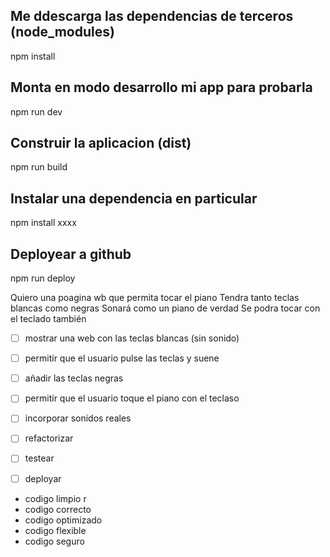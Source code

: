 ## Me ddescarga las dependencias de terceros (node_modules)
npm install

## Monta en modo desarrollo mi app para probarla
npm run dev

## Construir la aplicacion (dist)
npm run build

## Instalar una dependencia en particular 
npm install xxxx

## Deployear a github
npm run deploy


Quiero una poagina wb que permita tocar el piano
Tendra tanto teclas blancas como negras 
Sonará como un piano de verdad 
Se podra tocar con el teclado también

- [ ] mostrar una web con las teclas blancas (sin sonido)
- [ ] permitir que el usuario pulse las teclas y suene
- [ ] añadir las teclas negras
- [ ] permitir que el usuario toque el piano con el teclaso 
- [ ] incorporar sonidos reales
- [ ] refactorizar 
- [ ] testear 
- [ ] deployar



- codigo limpio     r
- codigo correcto
- codigo optimizado
- codigo flexible
- codigo seguro
